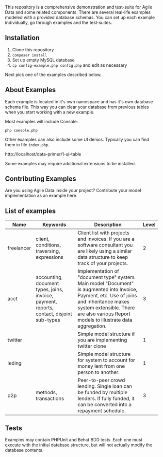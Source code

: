 This repository is a comprehensive demonstration and test-suite for Agile Data and some related components. There are several real-life examples modeled with a provided database schemas. You can set up each example individually, go through examples and the test-suites.

## Installation

1. Clone this repository
2. `composer install`
3. Set up empty MySQL database
4. `cp config-example.php config.php` and edit as necessary


Next pick one of the examples described below.

## About Examples

Each example is located in it's own namespace and has it's own database schema file. This way you can clear your database from previous tables when you start working with a new example.

Most examples will include Console: 

```
php console.php
```

Other examples can also include some UI demos. Typically you can find them in file `index.php`.

http://localhost/data-primer/1-ui-table

Some examples may require additional extensions to be installed.

## Contributing Examples

Are you using Agile Data inside your project? Contribute your model implementation as an example here.

## List of examples

| Name       | Keywords                                 | Description                              | Level |
| ---------- | ---------------------------------------- | ---------------------------------------- | ----- |
| freelancer | client, conditions, traversing, expressions | Client list with projects and invoices. If you are a software consultant you are likely using a similar data structure to keep track of your projects. | 2     |
| acct       | accounting, document types, joins, invoice, payment, reports, contact, disjoint sub-types | Implementation of "document type" system. Main model "Document" is augmented into Invoice, Payment, etc. Use of joins and inheritance makes system extensible. There are also various Report models to illustrate data aggregation. | 3     |
| twitter    |                                          | Simple model structure if you are implementing twitter clone | 1     |
| leding     |                                          | Simple model structure for system to account for money lent from one person to another. | 1     |
| p2p        | methods, transactions                    | Peer-to-peer crowd lending. Single loan can be funded by multiple lenders. If fully funded, it can be converted into a repayment schedule. | 3     |

## Tests

Examples may contain PHPUnit and Behat BDD tests. Each one must execute with the initial database structure, but will not actually modify the database contents.